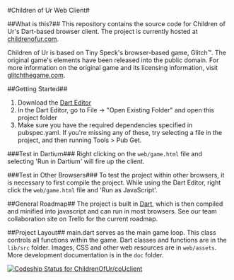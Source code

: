 #Children of Ur Web Client#

##What is this?##
This repository contains the source code for Children of Ur's Dart-based browser client.
The project is currently hosted at <a href="http://childrenofur.com" target="_blank">childrenofur.com</a>.

Children of Ur is based on Tiny Speck's browser-based game, Glitch™. The original game's elements have been released into the public domain.
For more information on the original game and its licensing information, visit <a href="http://www.glitchthegame.com" target="_blank">glitchthegame.com</a>.

##Getting Started##
1. Download the <a href="https://www.dartlang.org/">Dart Editor</a>
2. In the Dart Editor, go to File -> "Open Existing Folder" and open this project folder
3. Make sure you have the required dependencies specified in pubspec.yaml. If you're missing
any of these, try selecting a file in the project, and then running Tools > Pub Get.

###Test in Dartium###
Right clicking on the `web/game.html` file and selecting 'Run in Dartium' will fire up the client.

###Test in Other Browsers###
To test the project within other browsers, it is necessary to first compile the project.
While using the Dart Editor, right click the `web/game.html` file and 'Run as JavaScript'.

##General Roadmap##
The project is built in <a href="https://www.dartlang.org" target="_blank">Dart</a>, 
which is then compiled and minified into javascript and can run in most browsers. See our team collaboration
site on Trello for the current roadmap.

##Project Layout##
main.dart serves as the main game loop. This class controls all functions within the game. Dart classes and
functions are in the `lib/src` folder. Images, CSS and other web resources are in `web/assets`. More
development documentation is in the `doc` folder.

[ ![Codeship Status for ChildrenOfUr/coUclient](https://codeship.com/projects/7e85d760-15e5-0132-d849-622a88ccaa2e/status?branch=master)](https://codeship.com/projects/33763)

